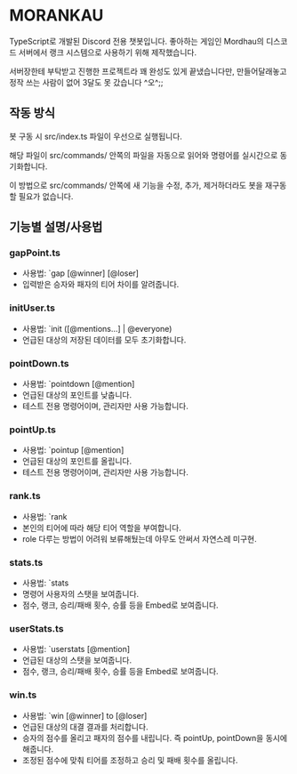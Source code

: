 # MORANKAU

TypeScript로 개발된 Discord 전용 챗봇입니다.
좋아하는 게임인 Mordhau의 디스코드 서버에서 랭크 시스템으로 사용하기 위해 제작했습니다.

서버장한테 부탁받고 진행한 프로젝트라 꽤 완성도 있게 끝냈습니다만, 만들어달래놓고 정작 쓰는 사람이 없어 3달도 못 갔습니다 ^오^;;


## 작동 방식

봇 구동 시 src/index.ts 파일이 우선으로 실행됩니다.

해당 파일이 src/commands/ 안쪽의 파일을 자동으로 읽어와 명령어를 실시간으로 동기화합니다.

이 방법으로 src/commands/ 안쪽에 새 기능을 수정, 추가, 제거하더라도 봇을 재구동 할 필요가 없습니다.


## 기능별 설명/사용법

### gapPoint.ts
- 사용법: `gap [@winner] [@loser]
- 입력받은 승자와 패자의 티어 차이를 알려줍니다.

### initUser.ts
- 사용법: `init ([@mentions...] | @everyone)
- 언급된 대상의 저장된 데이터를 모두 초기화합니다.

### pointDown.ts
- 사용법: `pointdown [@mention]
- 언급된 대상의 포인트를 낮춥니다.
- 테스트 전용 명령어이며, 관리자만 사용 가능합니다.

### pointUp.ts
- 사용법: `pointup [@mention]
- 언급된 대상의 포인트를 올립니다.
- 테스트 전용 명령어이며, 관리자만 사용 가능합니다.

### rank.ts
- 사용법: `rank
- 본인의 티어에 따라 해당 티어 역할을 부여합니다.
- role 다루는 방법이 어려워 보류해뒀는데 아무도 안써서 자연스레 미구현.

### stats.ts
- 사용법: `stats
- 명령어 사용자의 스탯을 보여줍니다.
- 점수, 랭크, 승리/패배 횟수, 승률 등을 Embed로 보여줍니다.

### userStats.ts
- 사용법: `userstats [@mention]
- 언급된 대상의 스탯을 보여줍니다.
- 점수, 랭크, 승리/패배 횟수, 승률 등을 Embed로 보여줍니다.

### win.ts
- 사용법: `win [@winner] to [@loser]
- 언급된 대상의 대결 결과를 처리합니다.
- 승자의 점수를 올리고 패자의 점수를 내립니다. 즉 pointUp, pointDown을 동시에 해줍니다.
- 조정된 점수에 맞춰 티어를 조정하고 승리 및 패배 횟수를 올립니다.
